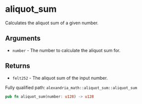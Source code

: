 # aliquot_sum

Calculates the aliquot sum of a given number.

## Arguments

- `number` - The number to calculate the aliquot sum for.

## Returns

- `felt252` - The aliquot sum of the input number.

Fully qualified path: `alexandria_math::aliquot_sum::aliquot_sum`

```rust
pub fn aliquot_sum(number: u128) -> u128
```

